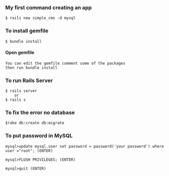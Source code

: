 ### My first command creating an app

    $ rails new simple_cms -d mysql
    
### To install gemfile
    
    $ bundle install

#### Open gemfile

    You can edit the gemfile comment some of the packages
    then run bundle install 

### To run Rails Server

    $ rails server
        or
    $ rails s
    
### To fix the error no database

    $rake db:create db:migrate

### To put password in MySQL

    mysql>update mysql.user set password = password('your password') where user ="root"; (ENTER)
    
    mysql>FLUSH PRIVILEGES; (ENTER)
    
    mysql>quit (ENTER)